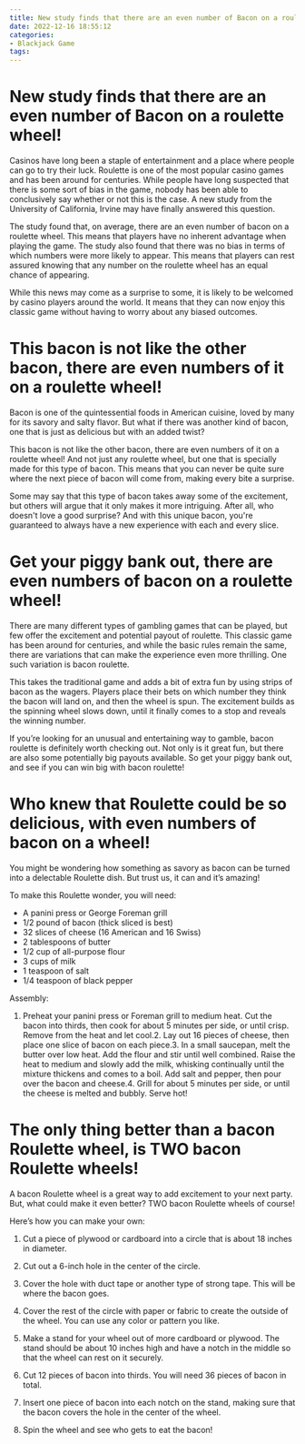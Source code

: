 ```yaml
---
title: New study finds that there are an even number of Bacon on a roulette wheel!
date: 2022-12-16 18:55:12
categories:
- Blackjack Game
tags:
---
```



#  New study finds that there are an even number of Bacon on a roulette wheel!

Casinos have long been a staple of entertainment and a place where people can go to try their luck. Roulette is one of the most popular casino games and has been around for centuries. While people have long suspected that there is some sort of bias in the game, nobody has been able to conclusively say whether or not this is the case. A new study from the University of California, Irvine may have finally answered this question.

The study found that, on average, there are an even number of bacon on a roulette wheel. This means that players have no inherent advantage when playing the game. The study also found that there was no bias in terms of which numbers were more likely to appear. This means that players can rest assured knowing that any number on the roulette wheel has an equal chance of appearing.

While this news may come as a surprise to some, it is likely to be welcomed by casino players around the world. It means that they can now enjoy this classic game without having to worry about any biased outcomes.

#  This bacon is not like the other bacon, there are even numbers of it on a roulette wheel!

Bacon is one of the quintessential foods in American cuisine, loved by many for its savory and salty flavor. But what if there was another kind of bacon, one that is just as delicious but with an added twist?

This bacon is not like the other bacon, there are even numbers of it on a roulette wheel! And not just any roulette wheel, but one that is specially made for this type of bacon. This means that you can never be quite sure where the next piece of bacon will come from, making every bite a surprise.

Some may say that this type of bacon takes away some of the excitement, but others will argue that it only makes it more intriguing. After all, who doesn't love a good surprise? And with this unique bacon, you're guaranteed to always have a new experience with each and every slice.

#  Get your piggy bank out, there are even numbers of bacon on a roulette wheel!

There are many different types of gambling games that can be played, but few offer the excitement and potential payout of roulette. This classic game has been around for centuries, and while the basic rules remain the same, there are variations that can make the experience even more thrilling. One such variation is bacon roulette.

This takes the traditional game and adds a bit of extra fun by using strips of bacon as the wagers. Players place their bets on which number they think the bacon will land on, and then the wheel is spun. The excitement builds as the spinning wheel slows down, until it finally comes to a stop and reveals the winning number.

If you’re looking for an unusual and entertaining way to gamble, bacon roulette is definitely worth checking out. Not only is it great fun, but there are also some potentially big payouts available. So get your piggy bank out, and see if you can win big with bacon roulette!

#  Who knew that Roulette could be so delicious, with even numbers of bacon on a wheel!

You might be wondering how something as savory as bacon can be turned into a delectable Roulette dish. But trust us, it can and it’s amazing!

To make this Roulette wonder, you will need:
- A panini press or George Foreman grill
- 1/2 pound of bacon (thick sliced is best)
- 32 slices of cheese (16 American and 16 Swiss)
- 2 tablespoons of butter
- 1/2 cup of all-purpose flour
- 3 cups of milk
- 1 teaspoon of salt
- 1/4 teaspoon of black pepper

Assembly:

1. Preheat your panini press or Foreman grill to medium heat. Cut the bacon into thirds, then cook for about 5 minutes per side, or until crisp. Remove from the heat and let cool.2. Lay out 16 pieces of cheese, then place one slice of bacon on each piece.3. In a small saucepan, melt the butter over low heat. Add the flour and stir until well combined. Raise the heat to medium and slowly add the milk, whisking continually until the mixture thickens and comes to a boil. Add salt and pepper, then pour over the bacon and cheese.4. Grill for about 5 minutes per side, or until the cheese is melted and bubbly. Serve hot!

#  The only thing better than a bacon Roulette wheel, is TWO bacon Roulette wheels!

A bacon Roulette wheel is a great way to add excitement to your next party. But, what could make it even better? TWO bacon Roulette wheels of course!

Here’s how you can make your own:

1. Cut a piece of plywood or cardboard into a circle that is about 18 inches in diameter.

2. Cut out a 6-inch hole in the center of the circle.

3. Cover the hole with duct tape or another type of strong tape. This will be where the bacon goes.

4. Cover the rest of the circle with paper or fabric to create the outside of the wheel. You can use any color or pattern you like.

5. Make a stand for your wheel out of more cardboard or plywood. The stand should be about 10 inches high and have a notch in the middle so that the wheel can rest on it securely.

6. Cut 12 pieces of bacon into thirds. You will need 36 pieces of bacon in total.

7. Insert one piece of bacon into each notch on the stand, making sure that the bacon covers the hole in the center of the wheel.

8. Spin the wheel and see who gets to eat the bacon!